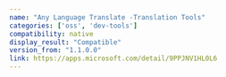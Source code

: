 ```yaml
---
name: "Any Language Translate -Translation Tools"
categories: ['oss', 'dev-tools']
compatibility: native
display_result: "Compatible"
version_from: "1.1.0.0"
link: https://apps.microsoft.com/detail/9PPJNV1HL0L6
---
```


